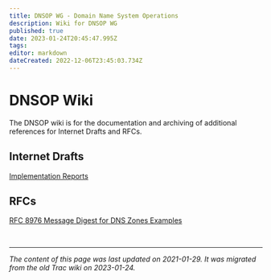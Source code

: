 ```yaml
---
title: DNSOP WG - Domain Name System Operations
description: Wiki for DNSOP WG
published: true
date: 2023-01-24T20:45:47.995Z
tags: 
editor: markdown
dateCreated: 2022-12-06T23:45:03.734Z
---
```


# DNSOP Wiki

The DNSOP wiki is for the documentation and archiving of additional references for Internet Drafts and RFCs.

## Internet Drafts

[Implementation Reports](/group/dnsop/ImplementationReports)

## RFCs

[RFC 8976 Message Digest for DNS Zones Examples](/group/dnsop/RFC8976ZONEMDTestCases)

&nbsp;
&nbsp;
&nbsp;

---

*The content of this page was last updated on 2021-01-29. It was migrated from the old Trac wiki on 2023-01-24.*
